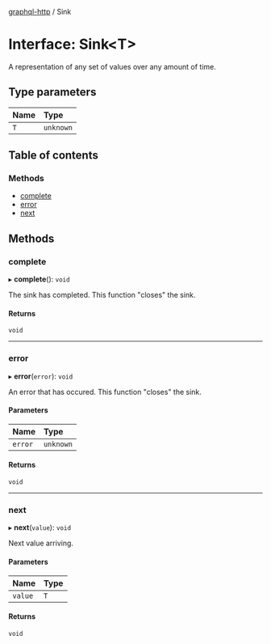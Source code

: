 [graphql-http](../README.md) / Sink

# Interface: Sink<T\>

A representation of any set of values over any amount of time.

## Type parameters

| Name | Type |
| :------ | :------ |
| `T` | `unknown` |

## Table of contents

### Methods

- [complete](Sink.md#complete)
- [error](Sink.md#error)
- [next](Sink.md#next)

## Methods

### complete

▸ **complete**(): `void`

The sink has completed. This function "closes" the sink.

#### Returns

`void`

___

### error

▸ **error**(`error`): `void`

An error that has occured. This function "closes" the sink.

#### Parameters

| Name | Type |
| :------ | :------ |
| `error` | `unknown` |

#### Returns

`void`

___

### next

▸ **next**(`value`): `void`

Next value arriving.

#### Parameters

| Name | Type |
| :------ | :------ |
| `value` | `T` |

#### Returns

`void`
